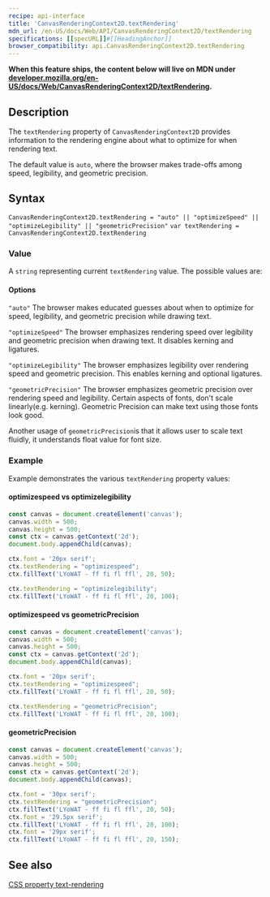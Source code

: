 ```yaml
---
recipe: api-interface
title: 'CanvasRenderingContext2D.textRendering'
mdn_url: /en-US/docs/Web/API/CanvasRenderingContext2D/textRendering
specifications: [[specURL]]#[[HeadingAnchor]]
browser_compatibility: api.CanvasRenderingContext2D.textRendering
---
```


**When this feature ships, the content below will live on MDN under
[developer.mozilla.org/en-US/docs/Web/CanvasRenderingContext2D/textRendering](https://developer.mozilla.org/en-US/docs/Web/CanvasRenderingContext2D/textRendering).**

## Description

The `textRendering` property of `CanvasRenderingContext2D` provides information
to the rendering engine about what to optimize for when rendering text.

The default value is `auto`, where the browser makes trade-offs among speed, 
legibility, and geometric precision.

## Syntax

`CanvasRenderingContext2D.textRendering = "auto" || "optimizeSpeed" || "optimizeLegibility" || "geometricPrecision"`
`var textRendering = CanvasRenderingContext2D.textRendering`

### Value
A `string` representing current `textRendering` value. The possible values are:

#### Options
`"auto"`
The browser makes educated guesses about when to optimize for speed, legibility, 
and geometric precision while drawing text. 

`"optimizeSpeed"`
The browser emphasizes rendering speed over legibility and geometric precision 
when drawing text. It disables kerning and ligatures.

`"optimizeLegibility"`
The browser emphasizes legibility over rendering speed and geometric precision.
This enables kerning and optional ligatures.

`"geometricPrecision"`
The browser emphasizes geometric precision over rendering speed and legibility. 
Certain aspects of fonts, don't scale linearly(e.g. kerning). Geometric Precision 
can make text using those fonts look good.

Another usage of `geometricPrecision`is that it allows user to scale text
fluidly, it understands float value for font size.

### Example

Example demonstrates the various `textRendering` property values:

#### optimizespeed vs optimizelegibility
```js
const canvas = document.createElement('canvas');
canvas.width = 500;
canvas.height = 500;
const ctx = canvas.getContext('2d');
document.body.appendChild(canvas);

ctx.font = '20px serif';
ctx.textRendering = "optimizespeed";
ctx.fillText('LYoWAT - ff fi fl ffl', 20, 50);

ctx.textRendering = "optimizelegibility";
ctx.fillText('LYoWAT - ff fi fl ffl', 20, 100);
```

#### optimizespeed vs geometricPrecision
```js
const canvas = document.createElement('canvas');
canvas.width = 500;
canvas.height = 500;
const ctx = canvas.getContext('2d');
document.body.appendChild(canvas);

ctx.font = '20px serif';
ctx.textRendering = "optimizespeed";
ctx.fillText('LYoWAT - ff fi fl ffl', 20, 50);

ctx.textRendering = "geometricPrecision";
ctx.fillText('LYoWAT - ff fi fl ffl', 20, 100);
```

#### geometricPrecision
```js
const canvas = document.createElement('canvas');
canvas.width = 500;
canvas.height = 500;
const ctx = canvas.getContext('2d');
document.body.appendChild(canvas);

ctx.font = '30px serif';
ctx.textRendering = "geometricPrecision";
ctx.fillText('LYoWAT - ff fi fl ffl', 20, 50);
ctx.font = '29.5px serif';
ctx.fillText('LYoWAT - ff fi fl ffl', 20, 100);
ctx.font = '29px serif';
ctx.fillText('LYoWAT - ff fi fl ffl', 20, 150);
```

## See also
[CSS property text-rendering](https://developer.mozilla.org/en-US/docs/Web/CSS/text-rendering)
